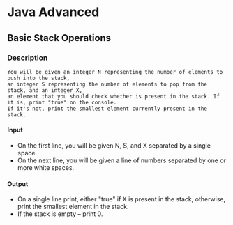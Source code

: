 # Java Advanced

## Basic Stack Operations

### Description
    You will be given an integer N representing the number of elements to push into the stack,
    an integer S representing the number of elements to pop from the stack, and an integer X,
    an element that you should check whether is present in the stack. If it is, print "true" on the console.
    If it's not, print the smallest element currently present in the stack. 

#### Input 
- On the first line, you will be given N, S, and X separated by a single space. 
- On the next line, you will be given a line of numbers separated by one or more white spaces. 

#### Output 
- On a single line print, either "true" if X is present in the stack, otherwise, print the smallest element in the stack. 
- If the stack is empty – print 0.